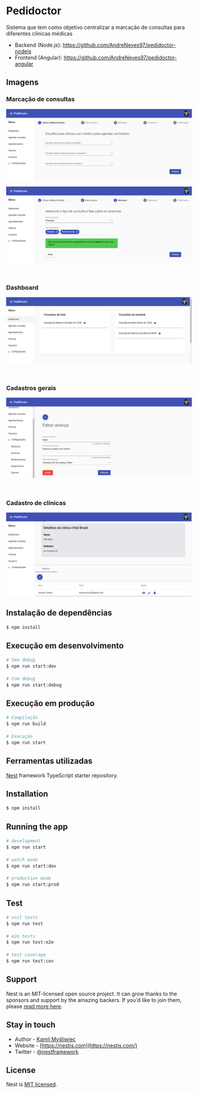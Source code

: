 
# Pedidoctor

Sistema que tem como objetivo centralizar a marcação de consultas para diferentes clínicas médicas

- Backend (Node.js): https://github.com/AndreNeves97/pedidoctor-nodejs
- Frontend (Angular): https://github.com/AndreNeves97/pedidoctor-angular


## Imagens

### Marcação de consultas
![Marcação de consultas](img/pedidoctor-1.png)

![Marcação de consultas](img/pedidoctor-2.png)

<br>

### Dashboard
![Marcação de consultas](img/pedidoctor-3.png)

<br>

### Cadastros gerais
![Marcação de consultas](img/pedidoctor-4.png)


<br>

### Cadastro de clínicas
![Marcação de consultas](img/pedidoctor-5.png)



## Instalação de dependências

```bash
$ npm install
```



## Execução em desenvolvimento

```bash
# Sem debug
$ npm run start:dev

# Com debug
$ npm run start:debug

```



## Execução em produção

```bash
# Compilação
$ npm run build

# Execução
$ npm run start

```




## Ferramentas utilizadas

[Nest](https://github.com/nestjs/nest) framework TypeScript starter repository.

## Installation

```bash
$ npm install
```

## Running the app

```bash
# development
$ npm run start

# watch mode
$ npm run start:dev

# production mode
$ npm run start:prod
```

## Test

```bash
# unit tests
$ npm run test

# e2e tests
$ npm run test:e2e

# test coverage
$ npm run test:cov
```

## Support

Nest is an MIT-licensed open source project. It can grow thanks to the sponsors and support by the amazing backers. If you'd like to join them, please [read more here](https://docs.nestjs.com/support).

## Stay in touch

- Author - [Kamil Myśliwiec](https://kamilmysliwiec.com)
- Website - [https://nestjs.com](https://nestjs.com/)
- Twitter - [@nestframework](https://twitter.com/nestframework)

## License

  Nest is [MIT licensed](LICENSE).
